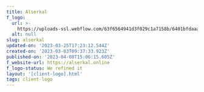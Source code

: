 ```yaml
---
title: Alserkal
f_logo:
  url: >-
    https://uploads-ssl.webflow.com/63f6564941d3f029c1a7158b/6401bfdaaa6ab91acd276e8c_Alserkal.png
  alt: null
slug: alserkal
updated-on: '2023-03-25T17:23:12.544Z'
created-on: '2023-03-03T09:37:33.923Z'
published-on: '2023-04-08T15:06:15.605Z'
f_website-url: https://alserkal.online
f_logo-status: We refined it
layout: '[client-logo].html'
tags: client-logo
---
```



